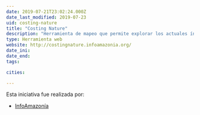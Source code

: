 ```yaml
---
date: 2019-07-21T23:02:24.000Z
date_last_modified: 2019-07-23
uid: costing-nature
title: "Costing Nature"
description: "Herramienta de mapeo que permite explorar los actuales índices de deforestación de la Amazonia brasilera por los impactos de la extracción ilegal de madera, la expansión urbana y las obras de infraestructura."
type: Herramienta web
website: http://costingnature.infoamazonia.org/
date_ini: 
date_end: 
tags:

cities: 

---
```


Esta iniciativa fue realizada por:

- [InfoAmazonía](/organizaciones/infoamazonia)
